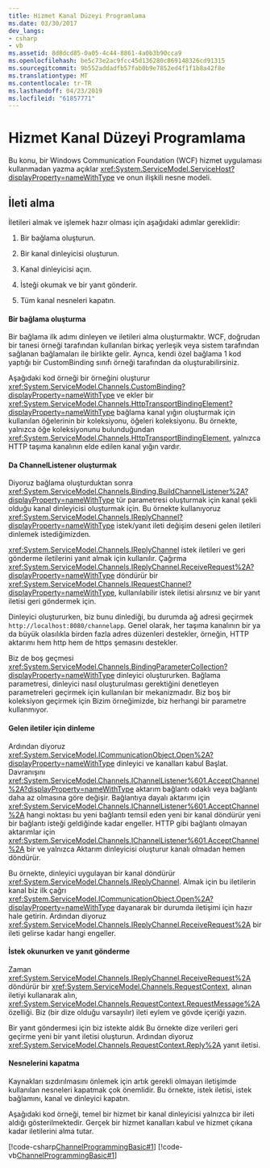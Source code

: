 ```yaml
---
title: Hizmet Kanal Düzeyi Programlama
ms.date: 03/30/2017
dev_langs:
- csharp
- vb
ms.assetid: 8d8dcd85-0a05-4c44-8861-4a0b3b90cca9
ms.openlocfilehash: be5c73e2ac9fcc45d136280c869148326cd91315
ms.sourcegitcommit: 9b552addadfb57fab0b9e7852ed4f1f1b8a42f8e
ms.translationtype: MT
ms.contentlocale: tr-TR
ms.lasthandoff: 04/23/2019
ms.locfileid: "61857771"
---
```

# <a name="service-channel-level-programming"></a>Hizmet Kanal Düzeyi Programlama
Bu konu, bir Windows Communication Foundation (WCF) hizmet uygulaması kullanmadan yazma açıklar <xref:System.ServiceModel.ServiceHost?displayProperty=nameWithType> ve onun ilişkili nesne modeli.  
  
## <a name="receiving-messages"></a>İleti alma  
 İletileri almak ve işlemek hazır olması için aşağıdaki adımlar gereklidir:  
  
1. Bir bağlama oluşturun.  
  
2. Bir kanal dinleyicisi oluşturun.  
  
3. Kanal dinleyicisi açın.  
  
4. İsteği okumak ve bir yanıt gönderir.  
  
5. Tüm kanal nesneleri kapatın.  
  
#### <a name="creating-a-binding"></a>Bir bağlama oluşturma  
 Bir bağlama ilk adımı dinleyen ve iletileri alma oluşturmaktır. WCF, doğrudan bir tanesi örneği tarafından kullanılan birkaç yerleşik veya sistem tarafından sağlanan bağlamaları ile birlikte gelir. Ayrıca, kendi özel bağlama 1 kod yaptığı bir CustomBinding sınıfı örneği tarafından da oluşturabilirsiniz.  
  
 Aşağıdaki kod örneği bir örneğini oluşturur <xref:System.ServiceModel.Channels.CustomBinding?displayProperty=nameWithType> ve ekler bir <xref:System.ServiceModel.Channels.HttpTransportBindingElement?displayProperty=nameWithType> bağlama kanal yığın oluşturmak için kullanılan öğelerinin bir koleksiyonu, öğeleri koleksiyonu. Bu örnekte, yalnızca öğe koleksiyonunu bulunduğundan <xref:System.ServiceModel.Channels.HttpTransportBindingElement>, yalnızca HTTP taşıma kanalının elde edilen kanal yığın vardır.  
  
#### <a name="building-a-channellistener"></a>Da ChannelListener oluşturmak  
 Diyoruz bağlama oluşturduktan sonra <xref:System.ServiceModel.Channels.Binding.BuildChannelListener%2A?displayProperty=nameWithType> tür parametresi oluşturmak için kanal şekli olduğu kanal dinleyicisi oluşturmak için. Bu örnekte kullanıyoruz <xref:System.ServiceModel.Channels.IReplyChannel?displayProperty=nameWithType> istek/yanıt ileti değişim deseni gelen iletileri dinlemek istediğimizden.  
  
 <xref:System.ServiceModel.Channels.IReplyChannel> istek iletileri ve geri gönderme iletilerini yanıt almak için kullanılır. Çağırma <xref:System.ServiceModel.Channels.IReplyChannel.ReceiveRequest%2A?displayProperty=nameWithType> döndürür bir <xref:System.ServiceModel.Channels.IRequestChannel?displayProperty=nameWithType>, kullanılabilir istek iletisi alırsınız ve bir yanıt iletisi geri göndermek için.  
  
 Dinleyici oluştururken, biz bunu dinlediği, bu durumda ağ adresi geçirmek `http://localhost:8080/channelapp`. Genel olarak, her taşıma kanalının bir ya da büyük olasılıkla birden fazla adres düzenleri destekler, örneğin, HTTP aktarımı hem http hem de https şemasını destekler.  
  
 Biz de boş geçmesi <xref:System.ServiceModel.Channels.BindingParameterCollection?displayProperty=nameWithType> dinleyici oluştururken. Bağlama parametresi, dinleyici nasıl oluşturulması gerektiğini denetleyen parametreleri geçirmek için kullanılan bir mekanizmadır. Biz boş bir koleksiyon geçirmek için Bizim örneğimizde, biz herhangi bir parametre kullanmıyor.  
  
#### <a name="listening-for-incoming-messages"></a>Gelen iletiler için dinleme  
 Ardından diyoruz <xref:System.ServiceModel.ICommunicationObject.Open%2A?displayProperty=nameWithType> dinleyici ve kanalları kabul Başlat. Davranışını <xref:System.ServiceModel.Channels.IChannelListener%601.AcceptChannel%2A?displayProperty=nameWithType> aktarım bağlantı odaklı veya bağlantı daha az olmasına göre değişir. Bağlantıya dayalı aktarımı için <xref:System.ServiceModel.Channels.IChannelListener%601.AcceptChannel%2A> hangi noktası bu yeni bağlantı temsil eden yeni bir kanal döndürür yeni bir bağlantı isteği geldiğinde kadar engeller. HTTP gibi bağlantı olmayan aktarımlar için <xref:System.ServiceModel.Channels.IChannelListener%601.AcceptChannel%2A> bir ve yalnızca Aktarım dinleyicisi oluşturur kanalı olmadan hemen döndürür.  
  
 Bu örnekte, dinleyici uygulayan bir kanal döndürür <xref:System.ServiceModel.Channels.IReplyChannel>. Almak için bu iletilerin kanal biz ilk çağrı <xref:System.ServiceModel.ICommunicationObject.Open%2A?displayProperty=nameWithType> dayanarak bir durumda iletişimi için hazır hale getirin. Ardından diyoruz <xref:System.ServiceModel.Channels.IReplyChannel.ReceiveRequest%2A> bir ileti gelirse kadar hangi engeller.  
  
#### <a name="reading-the-request-and-sending-a-reply"></a>İstek okunurken ve yanıt gönderme  
 Zaman <xref:System.ServiceModel.Channels.IReplyChannel.ReceiveRequest%2A> döndürür bir <xref:System.ServiceModel.Channels.RequestContext>, alınan iletiyi kullanarak alın, <xref:System.ServiceModel.Channels.RequestContext.RequestMessage%2A> özelliği. Biz (bir dize olduğu varsayılır) ileti eylem ve gövde içeriği yazın.  
  
 Bir yanıt göndermesi için biz istekte aldık Bu örnekte dize verileri geri geçirme yeni bir yanıt iletisi oluşturun. Ardından diyoruz <xref:System.ServiceModel.Channels.RequestContext.Reply%2A> yanıt iletisi.  
  
#### <a name="closing-objects"></a>Nesnelerini kapatma  
 Kaynakları sızdırılmasını önlemek için artık gerekli olmayan iletişimde kullanılan nesneleri kapatmak çok önemlidir. Bu örnekte, istek iletisi, istek bağlamını, kanal ve dinleyici kapatın.  
  
 Aşağıdaki kod örneği, temel bir hizmet bir kanal dinleyicisi yalnızca bir ileti aldığı gösterilmektedir. Gerçek bir hizmet kanalları kabul ve hizmet çıkana kadar iletilerini alma tutar.  
  
 [!code-csharp[ChannelProgrammingBasic#1](../../../../samples/snippets/csharp/VS_Snippets_CFX/channelprogrammingbasic/cs/serviceprogram.cs#1)]
 [!code-vb[ChannelProgrammingBasic#1](../../../../samples/snippets/visualbasic/VS_Snippets_CFX/channelprogrammingbasic/vb/serviceprogram.vb#1)]
